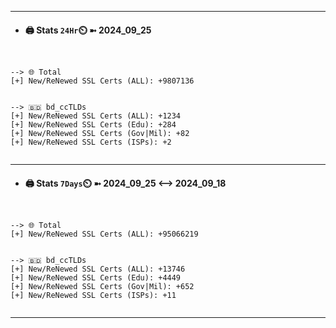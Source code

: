 

---
- #### 🖨️ **Stats** `24Hr`⏲️ ➼ 2024_09_25
```console


--> 🌐 Total
[+] New/ReNewed SSL Certs (ALL): +9807136


--> 🇧🇩 bd_ccTLDs
[+] New/ReNewed SSL Certs (ALL): +1234
[+] New/ReNewed SSL Certs (Edu): +284
[+] New/ReNewed SSL Certs (Gov|Mil): +82
[+] New/ReNewed SSL Certs (ISPs): +2


```

---
- #### 🖨️ **Stats** `7Days`⏲️ ➼ 2024_09_25 <--> 2024_09_18
```console


--> 🌐 Total
[+] New/ReNewed SSL Certs (ALL): +95066219


--> 🇧🇩 bd_ccTLDs
[+] New/ReNewed SSL Certs (ALL): +13746
[+] New/ReNewed SSL Certs (Edu): +4449
[+] New/ReNewed SSL Certs (Gov|Mil): +652
[+] New/ReNewed SSL Certs (ISPs): +11


```

---

